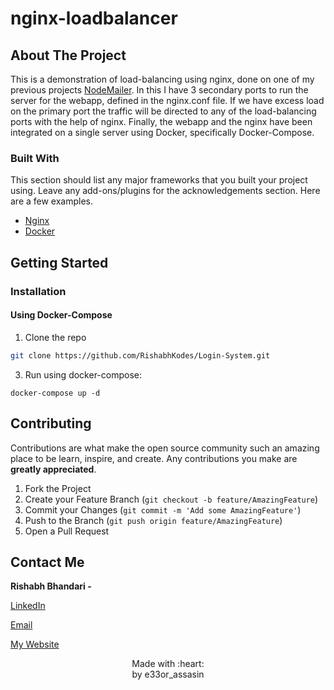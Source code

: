 # nginx-loadbalancer

<!-- ABOUT THE PROJECT -->
## About The Project

This is a demonstration of load-balancing using nginx, done on one of my previous projects [NodeMailer](https://github.com/RishabhKodes/NodeMailer). In this I have 3 secondary ports to run the server for the webapp, defined in the nginx.conf file. 
If we have excess load on the primary port the traffic will be directed to any of the load-balancing ports with the help of nginx. Finally, the webapp and the nginx have been integrated on a single server using Docker, specifically Docker-Compose.

### Built With
This section should list any major frameworks that you built your project using. Leave any add-ons/plugins for the acknowledgements section. Here are a few examples.
* [Nginx](https://www.nginx.com/)
* [Docker](https://www.docker.com/get-started)

<!-- GETTING STARTED -->
## Getting Started

### Installation
 
#### Using Docker-Compose
1. Clone the repo
```sh
git clone https://github.com/RishabhKodes/Login-System.git
```
3. Run using docker-compose:
```JS
docker-compose up -d
```

<!-- CONTRIBUTING -->
## Contributing

Contributions are what make the open source community such an amazing place to be learn, inspire, and create. Any contributions you make are **greatly appreciated**.

1. Fork the Project
2. Create your Feature Branch (`git checkout -b feature/AmazingFeature`)
3. Commit your Changes (`git commit -m 'Add some AmazingFeature'`)
4. Push to the Branch (`git push origin feature/AmazingFeature`)
5. Open a Pull Request


<!-- CONTACT -->
## Contact Me

**Rishabh Bhandari -** 

[LinkedIn](https://www.linkedin.com/in/rishabh-bhandari-ba5778168/)

[Email](rishabhbhandari6@gmail.com)

[My Website](http://www.rishabhbhandari.me/)

<p align="center">
Made with :heart: <br>
by e33or_assasin
</p>

